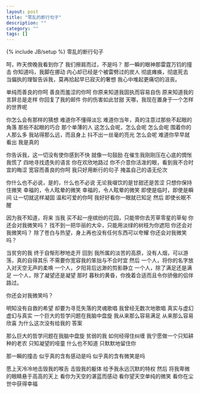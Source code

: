 ```yaml
---
layout: post
title: "零乱的断行句子"
description: ""
category: ""
tags: []
---
```

{% include JB/setup %}
零乱的断行句子

呵，昨天傍晚我看到你了
我们擦肩而过，不是吗？
那一瞬的眼神那雷霆万钧的撞击
你知道吗，我脚在挪动
内心却已经是个被雷劈过的炭人
彻底瘫痪，彻底死去
当偏执的理智告诉我，莫再拾起早已寂灭的奢想
我心中堆起更痛切的沮丧。

单纯而善良的你呵
善良而羞涩的你呵
你原来知道我固执而容易自伤
原来知道我的言辞总是走样
你回复了我的邮件
你的伤害如此甘甜
天哪，我现在置身于一个怎样的世界呢

你怎么会有那样的猜想
难道你不懂得淡忘
难道你当年，真的注意过那些不起眼的角落
那些不起眼的巧合
那个单薄的人
这怎么会呢，怎么会呢
怎么会呢
围着你的人那么多
我站得那么远，而且身上
抖不出一丝毫的亮光
怎么会呢
难道你早早就看出
我是真的

你告诉我，这一切没有使你感到不快
就像一句鼓励
在催生我刚刚压在心底的惆怅
我慌了
四地寻找遗失的语言
你在欢欣地路过
你不介意你活泼的眼，看到我不合时宜的晦涩
宽容而善良的你呵
我只好用断行的句子
掩盖自己的语无伦次

你什么也不必说，是的，什么也不必说
无论我啜饮的是甘甜还是苦涩
只想你保持住微笑
幸福的，令人眩晕的微笑
幸福的，令人眩晕的微笑
即使是临时，即使是瞬间
让一切就这样凝固
温和可爱的你呵
我好好看你一眼就已知足
然后
即使长眠不醒

因为我不知道，将来
当我
买不起一座缤纷的花园，只能带你去芳草零星的草甸
你还会对我微笑吗？
找不到一把华丽的大伞，只能用淡绿的树枝为你遮阳
你还会对我微笑吗？
除了苍白与热望，身上再也没有任何东西可以夸耀
你还会对我微笑吗？

当贫穷的我
终于自惭形秽地走开
回到
我所属的淡苦的高原，没有人烟，可以游荡，真的自得其乐
不需要你宽容我的笨拙与不合时宜
然后
一个人，将你的名字放入对天空无声的柔唤
一个人，夕阳背后远渺的剪影静立
一个人，除了满足还是满足
一个人，除了凝望还是凝望
那时
暮秋的黄昏，你挽着合适而且令你骄傲的侣伴路过。

你还会对我微笑吗？

明知没有自救的希望
却要为寻觅失落的灵魂歌唱
我曾经无数次地歌唱
真实与虚幻
虚幻与真实
一个巨大的哲学问题在我脑中盘旋
我从来那么容易满足
从来那么容易欣喜
为什么这次没有给我的
答案

那么巨大的哲学问题在我脑中盘旋
贫弱的我
如何经得住纠缠
我宁愿做一个只知耕种的老农
只知凝望的哑童
什么也不知道
只默默地留住你

那一瞬的撞击
似乎真的含有感动是吗
似乎真的含有微笑是吗

愿上天冷冷地击毁我的喉舌
击毁我的躯体
给予我永远沉默的特权
然后
将我卑微的眼睛悬于高高的天上
看你为天空的湛蓝而感动
看你望天空单纯的微笑
看你在尘世中获得幸福